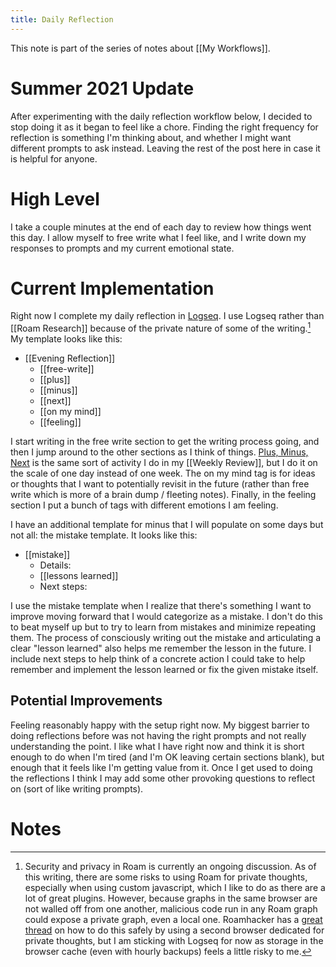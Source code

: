 ```yaml
---
title: Daily Reflection
---
```


This note is part of the series of notes about [[My Workflows]].

# Summer 2021 Update
After experimenting with the daily reflection workflow below, I decided to stop doing it as it began to feel like a chore. Finding the right frequency for reflection is something I'm thinking about, and whether I might want different prompts to ask instead. Leaving the rest of the post here in case it is helpful for anyone.

# High Level
I take a couple minutes at the end of each day to review how things went this day. I allow myself to free write what I feel like, and I write down my responses to prompts and my current emotional state.

# Current Implementation
Right now I complete my daily reflection in [Logseq](https://logseq.com/). I use Logseq rather than [[Roam Research]] because of the private nature of some of the writing.[^1] My template looks like this:

- \[\[Evening Reflection\]\]
	- \[\[free-write\]\]
	- \[\[plus\]\]
	- \[\[minus\]\]
	- \[\[next\]\]
	- \[\[on my mind\]\]
	- \[\[feeling\]\]

I start writing in the free write section to get the writing process going, and then I jump around to the other sections as I think of things. [Plus, Minus, Next](https://nesslabs.com/plus-minus-next) is the same sort of activity I do in my [[Weekly Review]], but I do it on the scale of one day instead of one week. The on my mind tag is for ideas or thoughts that I want to potentially revisit in the future (rather than free write which is more of a brain dump / fleeting notes). Finally, in the feeling section I put a bunch of tags with different emotions I am feeling.

I have an additional template for minus that I will populate on some days but not all: the mistake template. It looks like this:

- \[\[mistake\]\]
	- Details:
	- \[\[lessons learned\]\]
	- Next steps:

I use the mistake template when I realize that there's something I want to improve moving forward that I would categorize as a mistake. I don't do this to beat myself up but to try to learn from mistakes and minimize repeating them. The process of consciously writing out the mistake and articulating a clear "lesson learned" also helps me remember the lesson in the future. I include next steps to help think of a concrete action I could take to help remember and implement the lesson learned or fix the given mistake itself.

## Potential Improvements
Feeling reasonably happy with the setup right now. My biggest barrier to doing reflections before was not having the right prompts and not really understanding the point. I like what I have right now and think it is short enough to do when I'm tired (and I'm OK leaving certain sections blank), but enough that it feels like I'm getting value from it. Once I get used to doing the reflections I think I may add some other provoking questions to reflect on (sort of like writing prompts).

# Notes
[^1]: Security and privacy in Roam is currently an ongoing discussion. As of this writing, there are some risks to using Roam for private thoughts, especially when using custom javascript, which I like to do as there are a lot of great plugins. However, because graphs in the same browser are not walled off from one another, malicious code run in any Roam graph could expose a private graph, even a local one. Roamhacker has a [great thread](https://twitter.com/roamhacker/status/1383101338838560768) on how to do this safely by using a second browser dedicated for private thoughts, but I am sticking with Logseq for now as storage in the browser cache (even with hourly backups) feels a little risky to me. 